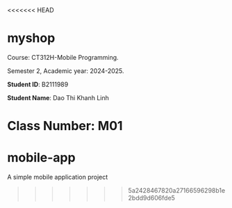<<<<<<< HEAD
# myshop

Course: CT312H-Mobile Programming.

Semester 2, Academic year: 2024-2025.

**Student ID**: B2111989

**Student Name**: Dao Thi Khanh Linh

**Class Number**: M01
=======
# mobile-app
A simple mobile application project
>>>>>>> 5a2428467820a27166596298b1e2bdd9d606fde5
